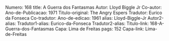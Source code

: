 Numero: 168
title: A Guerra dos Fantasmas
Autor: Lloyd Biggle Jr
Co-autor: 
Ano-de-Publicacao: 1971
Titulo-original: The Angry Espers
Tradutor: Eurico da Fonseca
Co-tradutor: 
Ano-de-edicao: 1961
alias: Lloyd-Biggle-Jr
Autor2-alias: 
Tradutor1-alias: Eurico-da-Fonseca
Tradutor2-alias: 
Titulo-link: 168-A-Guerra-dos-Fantasmas
Capa: Lima de Freitas
pags: 152
Capa-link: Lima-de-Freitas